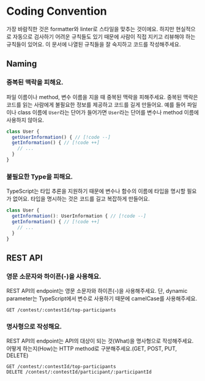 # Coding Convention

가장 바람직한 것은 formatter와 linter로 스타일을 맞추는 것이에요. 하지만 현실적으로 자동으로 검사하기 어려운 규칙들도 있기 때문에 사람이 직접 지키고 리뷰해야 하는 규칙들이 있어요. 이 문서에 나열된 규칙들을 잘 숙지하고 코드를 작성해주세요.

## Naming

### 중복된 맥락을 피해요.

파일 이름이나 method, 변수 이름을 지을 때 중복된 맥락을 피해주세요.
중복된 맥락은 코드를 읽는 사람에게 불필요한 정보를 제공하고 코드를 길게 만들어요.
예를 들어 파일이나 class 이름에 `User`라는 단어가 들어가면 `User`라는 단어를 변수나 method 이름에 사용하지 않아요.

```typescript
class User {
  getUserInformation() { // [!code --]
  getInformation() { // [!code ++]
    // ...
  }
}
```

### 불필요한 Type을 피해요.

TypeScript는 타입 추론을 지원하기 때문에 변수나 함수의 이름에 타입을 명시할 필요가 없어요. 타입을 명시하는 것은 코드를 길고 복잡하게 만들어요.

```typescript
class User {
  getInformation(): UserInformation { // [!code --]
  getInformation() { // [!code ++]
    // ...
  }
}
```

## REST API

### 영문 소문자와 하이픈(-)을 사용해요.

REST API의 endpoint는 영문 소문자와 하이픈(-)을 사용해주세요. 단, dynamic parameter는 TypeScript에서 변수로 사용하기 때문에 camelCase를 사용해주세요.

```
GET /contest/:contestId/top-participants

```

### 명사형으로 작성해요.

REST API의 endpoint는 API의 대상이 되는 것(What)을 명사형으로 작성해주세요. 어떻게 하는지(How)는 HTTP method로 구분해주세요.(GET, POST, PUT, DELETE)

```
GET /contest/:contestId/top-participants
DELETE /contest/:contestId/participant/:participantId

```
